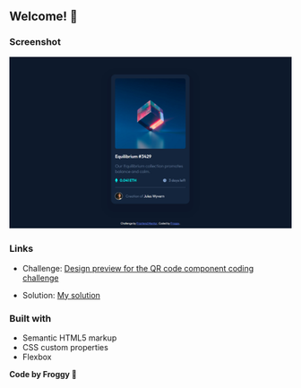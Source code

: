 ## Welcome! 👋

### Screenshot

![Design preview for the QR code component coding challenge](./images/ScreenShot.png)

### Links

- Challenge: [Design preview for the QR code component coding challenge](https://www.frontendmentor.io/challenges/nft-preview-card-component-SbdUL_w0U)

- Solution: [My solution](https://froggycoding.github.io/qr-code-component-main/)

### Built with

- Semantic HTML5 markup
- CSS custom properties
- Flexbox

**Code by Froggy :frog:**